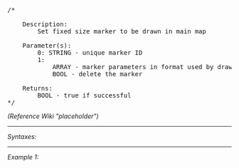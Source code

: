 <pre>/*

	Description:
		Set fixed size marker to be drawn in main map

	Parameter(s):
		0: STRING - unique marker ID
		1:
			ARRAY - marker parameters in format used by drawIcon command
			BOOL - delete the marker

	Returns:
		BOOL - true if successful
*/</pre>

*(Reference Wiki "placeholder")*


---
*Syntaxes:*

<!-- [] call `BIN_fnc_drawIconFixed` -->

---
*Example 1:*

<!-- 
```sqf
[] call BIN_fnc_drawIconFixed;
``` -->